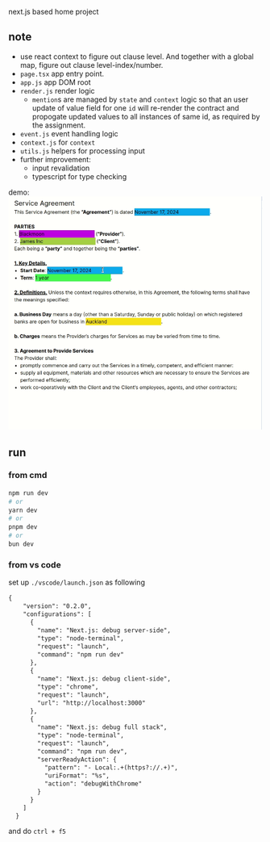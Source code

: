next.js based home project

## note
- use react context to figure out clause level. And together with a global map, figure out clause level-index/number. 
- `page.tsx` app entry point. 
- `app.js` app DOM root
- `render.js` render logic
    - `mention`s are managed by `state` and `context` logic so that an user update of value field for one `id` will re-render the contract and propogate updated values to all instances of same id, as required by the assignment.
- `event.js` event handling logic
- `context.js` for `context` 
- `utils.js` helpers for processing input
- further improvement: 
  - input revalidation
  - typescript for type checking

demo:
![demo](./demo.gif)


## run
### from cmd
```bash
npm run dev
# or
yarn dev
# or
pnpm dev
# or
bun dev
```
### from vs code
set up `./vscode/launch.json` as following
```
{
    "version": "0.2.0",
    "configurations": [
      {
        "name": "Next.js: debug server-side",
        "type": "node-terminal",
        "request": "launch",
        "command": "npm run dev"
      },
      {
        "name": "Next.js: debug client-side",
        "type": "chrome",
        "request": "launch",
        "url": "http://localhost:3000"
      },
      {
        "name": "Next.js: debug full stack",
        "type": "node-terminal",
        "request": "launch",
        "command": "npm run dev",
        "serverReadyAction": {
          "pattern": "- Local:.+(https?://.+)",
          "uriFormat": "%s",
          "action": "debugWithChrome"
        }
      }
    ]
  }
```
and do `ctrl + f5`